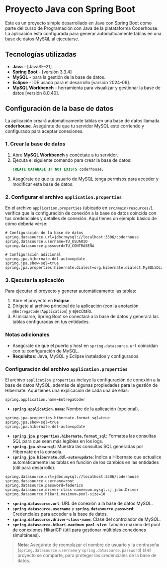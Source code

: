 # Proyecto Java con Spring Boot

Este es un proyecto simple desarrollado en Java con Spring Boot como parte del curso de Programación con Java de la platataforma Coderhouse. La aplicación está configurada para generar automáticamente tablas en una base de datos MySQL al ejecutarse.

## Tecnologías utilizadas
- **Java** - [JavaSE-21]
- **Spring Boot** - [versión 3.3.4]
- **MySQL** - para la gestión de la base de datos.
- **Eclipse** - IDE usado para el desarrollo [varsión 2024-09].
- **MySQL Workbench** - herramienta para visualizar y gestionar la base de datos [versión 8.0.40].

## Configuración de la base de datos
La aplicación creará automáticamente tablas en una base de datos llamada **coderhouse**. Asegúrate de que tu servidor MySQL esté corriendo y configurado para aceptar conexiones.

### 1. Crear la base de datos
1. Abre **MySQL Workbench** y conéctate a tu servidor.
2. Ejecuta el siguiente comando para crear la base de datos:
   ```sql
   CREATE DATABASE IF NOT EXISTS coderhouse;
   ```
3. Asegúrate de que tu usuario de MySQL tenga permisos para acceder y modificar esta base de datos.

### 2. Configurar el archivo `application.properties`
En el archivo `application.properties` (ubicado en `src/main/resources/`), verifica que la configuración de conexión a la base de datos coincida con tus credenciales y detalles de conexión. Aquí tienes un ejemplo básico de cómo debería verse:

```properties
# Configuración de la base de datos
spring.datasource.url=jdbc:mysql://localhost:3306/coderhouse
spring.datasource.username=TU_USUARIO
spring.datasource.password=TU_CONTRASEÑA

# Configuración adicional
spring.jpa.hibernate.ddl-auto=update
spring.jpa.show-sql=true
spring.jpa.properties.hibernate.dialect=org.hibernate.dialect.MySQL5Dialect
```

### 3. Ejecutar la aplicación
Para ejecutar el proyecto y generar automáticamente las tablas:
1. Abre el proyecto en **Eclipse**.
2. Dirígete al archivo principal de la aplicación (con la anotación `@EntregaCoderApplication`) y ejecútalo.
3. Al iniciarse, Spring Boot se conectará a la base de datos y generará las tablas configuradas en tus entidades.

### Notas adicionales
- Asegúrate de que el puerto y host en `spring.datasource.url` coincidan con tu configuración de MySQL.
- **Requisitos**: Java, MySQL y Eclipse instalados y configurados.

### Configuración del archivo `application.properties`

El archivo `application.properties` incluye la configuración de conexión a la base de datos MySQL, además de algunas propiedades para la gestión de Hibernate. Aquí tienes una explicación de cada una de ellas:

```properties
spring.application.name=EntregaCoder
```
- **`spring.application.name`**: Nombre de la aplicación (opcional).

```properties
spring.jpa.properties.hibernate.format_sql=true
spring.jpa.show-sql=true
spring.jpa.hibernate.ddl-auto=update
```
- **`spring.jpa.properties.hibernate.format_sql`**: Formatea las consultas SQL para que sean más legibles en los logs.
- **`spring.jpa.show-sql`**: Muestra las consultas SQL generadas por Hibernate en la consola.
- **`spring.jpa.hibernate.ddl-auto=update`**: Indica a Hibernate que actualice automáticamente las tablas en función de los cambios en las entidades (útil para desarrollo).

```properties
spring.datasource.url=jdbc:mysql://localhost:3306/coderhouse
spring.datasource.username=root
spring.datasource.password=federico
spring.datasource.driver-class-name=com.mysql.cj.jdbc.Driver
spring.datasource.hikari.maximum-pool-size=10
```
- **`spring.datasource.url`**: URL de conexión a la base de datos MySQL.
- **`spring.datasource.username`** y **`spring.datasource.password`**: Credenciales para acceder a la base de datos.
- **`spring.datasource.driver-class-name`**: Clase del controlador de MySQL.
- **`spring.datasource.hikari.maximum-pool-size`**: Tamaño máximo del pool de conexiones HikariCP (útil para gestionar múltiples conexiones simultáneas).

> **Nota**: Asegúrate de reemplazar el nombre de usuario y la contraseña (`spring.datasource.username` y `spring.datasource.password`) si el proyecto se comparte, para proteger las credenciales de la base de datos.
